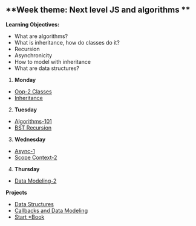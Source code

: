 ## **Week theme: Next level JS and algorithms  **


**Learning Objectives:**  
  * What are algorithms?  
  * What is inheritance, how do classes do it?  
  * Recursion  
  * Asynchronicity  
  * How to model with inheritance  
  * What are data structures?  
    

1. **Monday**   
  * [Oop-2 Classes](https://github.com/jankeLearning/content-md/blob/master/app-design/03-oop-2-classes.md)  
  * [Inheritance](https://github.com/jankeLearning/content-md/blob/master/js/03-inheritance.md)

2. **Tuesday**  
  * [Algorithms-101](https://github.com/jankeLearning/content-md/blob/master/algorithms/03-algorithms-101.md)  
  * [BST Recursion](https://github.com/jankeLearning/content-md/blob/master/algorithms/03-BST-recursion.md)  

3. **Wednesday**  
  * [Async-1](https://github.com/jankeLearning/content-md/blob/master/js/03-async-1.md)  
  * [Scope Context-2](https://github.com/jankeLearning/content-md/blob/master/js/03-scope-context-2.md)  

4. **Thursday**
  * [Data Modeling-2](https://github.com/jankeLearning/content-md/blob/master/app-design/03-data-modeling-2.md)  
  
**Projects**  
  * [Data Structures](https://github.com/jankeLearning/projects/blob/master/03-data-structures)  
  * [Callbacks and Data Modeling](https://github.com/jankeLearning/projects/blob/master/03-callbacks+dataModeling)  
  * [Start *Book](https://github.com/jankeLearning/projects/blob/master/star-book)

  